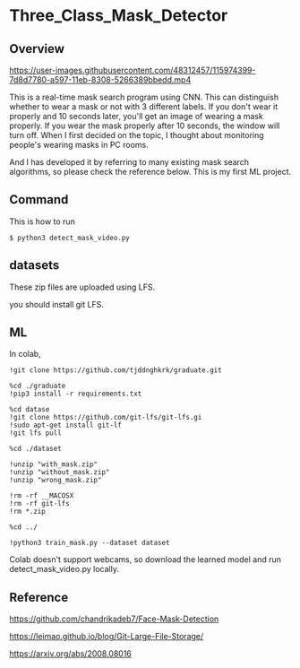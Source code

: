 # Three_Class_Mask_Detector

Overview
-------------

https://user-images.githubusercontent.com/48312457/115974399-7d8d7780-a597-11eb-8308-5266389bbedd.mp4

This is a real-time mask search program using CNN. This can distinguish whether to wear a mask or not with 3 different labels. If you don't wear it properly and 10 seconds later, you'll get an image of wearing a mask properly. If you wear the mask properly after 10 seconds, the window will turn off. When I first decided on the topic, I thought about monitoring people's wearing masks in PC rooms.

And I has developed it by referring to many existing mask search algorithms, so please check the reference below. This is my first ML project.

Command
-------------

This is how to run
~~~
$ python3 detect_mask_video.py 
~~~
datasets
----------

These zip files are uploaded using LFS.

you should install git LFS.

ML
-------------
In colab,
~~~
!git clone https://github.com/tjddnghkrk/graduate.git
~~~
~~~
%cd ./graduate
!pip3 install -r requirements.txt
~~~
~~~
%cd datase
!git clone https://github.com/git-lfs/git-lfs.gi
!sudo apt-get install git-lf
!git lfs pull
~~~
~~~
%cd ./dataset
~~~ 
~~~
!unzip "with_mask.zip"
!unzip "without_mask.zip"
!unzip "wrong_mask.zip"
~~~
~~~
!rm -rf __MACOSX
!rm -rf git-lfs
!rm *.zip
~~~
~~~
%cd ../
~~~
~~~
!python3 train_mask.py --dataset dataset
~~~

Colab doesn't support webcams, so download the learned model and run detect_mask_video.py locally.



Reference
---------
https://github.com/chandrikadeb7/Face-Mask-Detection

https://leimao.github.io/blog/Git-Large-File-Storage/

https://arxiv.org/abs/2008.08016


  
